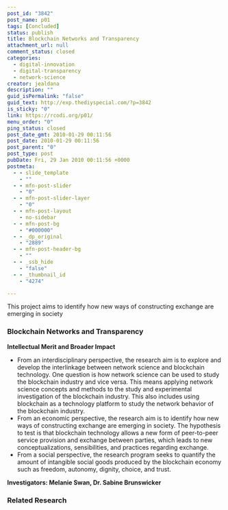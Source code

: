 ```yaml
---
post_id: "3842"
post_name: p01
tags: [Concluded]
status: publish
title: Blockchain Networks and Transparency
attachment_url: null
comment_status: closed
categories:
  - digital-innovation
  - digital-transparency
  - network-science
creator: jealdana
description: ""
guid_isPermalink: "false"
guid_text: http://exp.thediyspecial.com/?p=3842
is_sticky: "0"
link: https://rcodi.org/p01/
menu_order: "0"
ping_status: closed
post_date_gmt: 2010-01-29 00:11:56
post_date: 2010-01-29 00:11:56
post_parent: "0"
post_type: post
pubDate: Fri, 29 Jan 2010 00:11:56 +0000
postmeta:
  - - slide_template
    - ""
  - - mfn-post-slider
    - "0"
  - - mfn-post-slider-layer
    - "0"
  - - mfn-post-layout
    - no-sidebar
  - - mfn-post-bg
    - "#000000"
  - - _dp_original
    - "2889"
  - - mfn-post-header-bg
    - ""
  - - _ssb_hide
    - "false"
  - - _thumbnail_id
    - "4274"

---
```

This project aims to identify how new ways of constructing exchange are emerging in society
### Blockchain Networks and Transparency

**Intellectual Merit and Broader Impact**

*   From an interdisciplinary perspective, the research aim is to explore and develop the interlinkage between network science and blockchain technology. One question is how network science can be used to study the blockchain industry and vice versa. This means applying network science concepts and methods to the study and experimental investigation of the blockchain industry. This also includes using blockchain as a technology platform to study the network behavior of the blockchain industry.
*   From an economic perspective, the research aim is to identify how new ways of constructing exchange are emerging in society. The hypothesis to test is that blockchain technology allows a new form of peer-to-peer service provision and exchange between parties, which leads to new conceptualizations, sensibilities, and practices regarding exchange.
*   From a social perspective, the research program seeks to quantify the amount of intangible social goods produced by the blockchain economy such as freedom, autonomy, dignity, choice, and trust.

**Investigators: Melanie Swan, Dr. Sabine Brunswicker**

### Related Research
